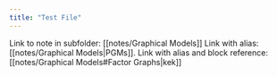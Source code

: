 ```yaml
---
title: "Test File"
---
```

Link to note in subfolder: [[notes/Graphical Models]]
Link with alias: [[notes/Graphical Models|PGMs]].
Link with alias and block reference: [[notes/Graphical Models#Factor Graphs|kek]]